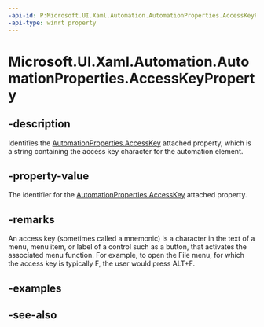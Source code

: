 ```yaml
---
-api-id: P:Microsoft.UI.Xaml.Automation.AutomationProperties.AccessKeyProperty
-api-type: winrt property
---
```


<!-- Property syntax
public Windows.UI.Xaml.DependencyProperty AccessKeyProperty { get; }
-->

# Microsoft.UI.Xaml.Automation.AutomationProperties.AccessKeyProperty

## -description
Identifies the [AutomationProperties.AccessKey](/windows/winui/api/microsoft.ui.xaml.automation.automationproperties#xaml-attached-properties) attached property, which is a string containing the access key character for the automation element.

## -property-value
The identifier for the [AutomationProperties.AccessKey](/windows/winui/api/microsoft.ui.xaml.automation.automationproperties#xaml-attached-properties) attached property.

## -remarks
An access key (sometimes called a mnemonic) is a character in the text of a menu, menu item, or label of a control such as a button, that activates the associated menu function. For example, to open the File menu, for which the access key is typically F, the user would press ALT+F.

## -examples

## -see-also
